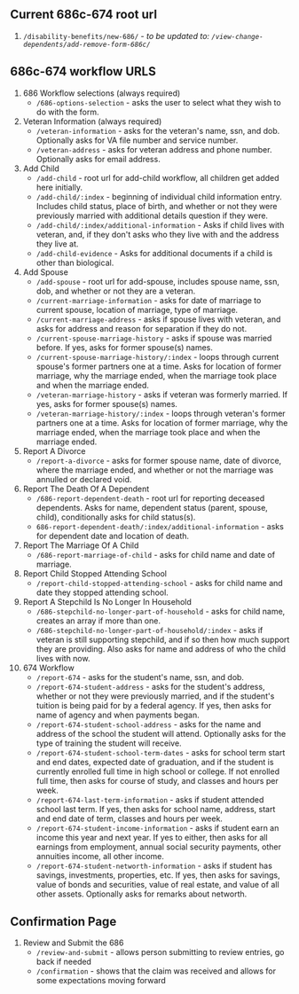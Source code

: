 ## Current 686c-674 root url
1. `/disability-benefits/new-686/` - *to be updated to: `/view-change-dependents/add-remove-form-686c/`*

## 686c-674 workflow URLS
1. 686 Workflow selections (always required)
    * `/686-options-selection` - asks the user to select what they wish to do with the form.
1. Veteran Information (always required)
    * `/veteran-information` - asks for the veteran's name, ssn, and dob. Optionally asks for VA file number and service number.
    * `/veteran-address` - asks for veteran address and phone number. Optionally asks for email address.
1. Add Child
    * `/add-child` - root url for add-child workflow, all children get added here initially.
    * `/add-child/:index` - beginning of individual child information entry. Includes child status, place of birth, and whether or not they were previously married with additional details question if they were.
    * `/add-child/:index/additional-information` - Asks if child lives with veteran, and, if they don't asks who they live with and the address they live at.
    * `/add-child-evidence` - Asks for additional documents if a child is other than biological.
1. Add Spouse
    * `/add-spouse` - root url for add-spouse, includes spouse name, ssn, dob, and whether or not they are a veteran.
    * `/current-marriage-information` - asks for date of marriage to current spouse, location of marriage, type of marriage.
    * `/current-marriage-address` - asks if spouse lives with veteran, and asks for address and reason for separation if they do not.
    * `/current-spouse-marriage-history` - asks if spouse was married before. If yes, asks for former spouse(s) names.
    * `/current-spouse-marriage-history/:index` - loops through current spouse's former partners one at a time. Asks for location of former marriage, why the marriage ended, when the marriage took place and when the marriage ended.
    * `/veteran-marriage-history` - asks if veteran was formerly married. If yes, asks for former spouse(s) names. 
    * `/veteran-marriage-history/:index` - loops through veteran's former partners one at a time. Asks for location of former marriage, why the marriage ended, when the marriage took place and when the marriage ended.
1. Report A Divorce
    * `/report-a-divorce` - asks for former spouse name, date of divorce, where the marriage ended, and whether or not the marriage was annulled or declared void.
1. Report The Death Of A Dependent
    * `/686-report-dependent-death` - root url for reporting deceased dependents. Asks for name, dependent status (parent, spouse, child), conditionally asks for child status(s).
    * `686-report-dependent-death/:index/additional-information` - asks for dependent date and location of death. 
1. Report The Marriage Of A Child
    * `/686-report-marriage-of-child` - asks for child name and date of marriage.
1. Report Child Stopped Attending School
    * `/report-child-stopped-attending-school` - asks for child name and date they stopped attending school.
1. Report A Stepchild Is No Longer In Household
    * `/686-stepchild-no-longer-part-of-household` - asks for child name, creates an array if more than one. 
    * `/686-stepchild-no-longer-part-of-household/:index` - asks if veteran is still supporting stepchild, and if so then how much support they are providing. Also asks for name and address of who the child lives with now.
1. 674 Workflow
    * `/report-674` - asks for the student's name, ssn, and dob.
    * `/report-674-student-address` - asks for the student's address, whether or not they were previously married, and if the student's tuition is being paid for by a federal agency. If yes, then asks for name of agency and when payments began. 
    * `/report-674-student-school-address` - asks for the name and address of the school the student will attend. Optionally asks for the type of training the student will receive.
    * `/report-674-student-school-term-dates` - asks for school term start and end dates, expected date of graduation, and if the student is currently enrolled full time in high school or college. If not enrolled full time, then asks for course of study, and classes and hours per week.
    * `/report-674-last-term-information` - asks if student attended school last term. If yes, then asks for school name, address, start and end date of term, classes and hours per week.
    * `/report-674-student-income-information` - asks if student earn an income this year and next year. If yes to either, then asks for all earnings from employment, annual social security payments, other annuities income, all other income.
    * `/report-674-student-networth-information` - asks if student has savings, investments, properties, etc. If yes, then asks for savings, value of bonds and securities, value of real estate, and value of all other assets. Optionally asks for remarks about networth.
## Confirmation Page
1. Review and Submit the 686
    * `/review-and-submit` - allows person submitting to review entries, go back if needed
    * `/confirmation` - shows that the claim was received and allows for some expectations moving forward
